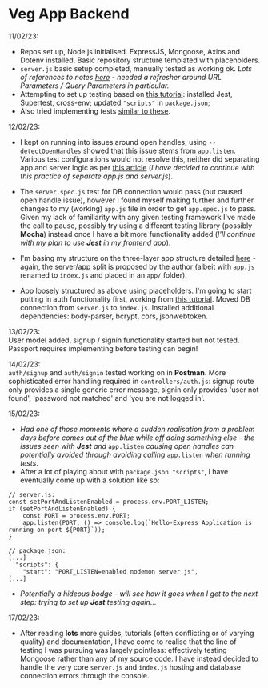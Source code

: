 # Veg App Backend       

11/02/23:       
- Repos set up, Node.js initialised. ExpressJS, Mongoose, Axios and Dotenv installed. Basic repository structure templated with placeholders.          
- `server.js` basic setup completed, manually tested as working ok. _Lots of references to notes [here](https://github.com/hphilpotts/SEI-66-Notes/blob/main/week4/w4d2-Express.md) - needed a refresher around URL Parameters / Query Parameters in particular._       
- Attempting to set up testing based on [this tutorial](https://www.freecodecamp.org/news/how-to-test-in-express-and-mongoose-apps/): installed Jest, Supertest, cross-env; updated `"scripts"` in `package.json`;      
- Also tried implementing tests [similar to these](https://dev.to/eetukudo_/server-side-testing-with-jest-1pj).

12/02/23:       
- I kept on running into issues around open handles, using `--detectOpenHandles` showed that this issue stems from `app.listen`. Various test configurations would not resolve this, neither did separating app and server logic as per [this article](https://dev.to/nermineslimane/always-separate-app-and-server-files--1nc7) (_I have decided to continue with this practice of separate app.js and server.js_).      
- The `server.spec.js` test for DB connection would pass (but caused open handle issue), however I found myself making further and further changes to my (working) `app.js` file in order to get  `app.spec.js` to pass. Given my lack of familiarity with any given testing framework I've made the call to pause, possibly try using a different testing library (possibly **Mocha**) instead once I have a bit more functionality added (_I'll continue with my plan to use **Jest** in my frontend app_).      
- I'm basing my structure on the three-layer app structure detailed [here](https://blog.treblle.com/egergr/) - again, the server/app split is proposed by the author (albeit with `app.js` renamed to `index.js` and placed in an `app/` folder).       

- App loosely structured as above using placeholders. I'm going to start putting in auth functionality first, working from [this tutorial](https://medium.com/swlh/user-authentication-using-mern-stack-part-1-backend-cd4d193f15b1). Moved DB connection from `server.js` to `index.js`. Installed additional dependencies: body-parser, bcrypt, cors, jsonwebtoken.       

13/02/23:       
User model added, signup / signin functionality started but not tested. Passport requires implementing before testing can begin!        

14/02/23:       
`auth/signup` and `auth/signin` tested working on in **Postman**. More sophisticated error handling required in `controllers/auth.js`: signup route only provides a single generic error message, signin only provides 'user not found', 'password not matched' and 'you are not logged in'.        

15/02/23:       
- _Had one of those moments where a sudden realisation from a problem days before comes out of the blue while off doing something else - the issues seen with **Jest** and_ `app.listen` _causing open handles can potentially avoided through avoiding calling_ `app.listen` _when running tests_.     
- After a lot of playing about with `package.json "scripts"`, I have eventually come up with a solution like so:        

```
// server.js:
const setPortAndListenEnabled = process.env.PORT_LISTEN;
if (setPortAndListenEnabled) {
    const PORT = process.env.PORT;
    app.listen(PORT, () => console.log(`Hello-Express Application is running on port ${PORT}`));
}
```

```
// package.json:
[...]
  "scripts": {
    "start": "PORT_LISTEN=enabled nodemon server.js",
[...]
```

- _Potentially a hideous bodge - will see how it goes when I get to the next step: trying to set up **Jest** testing again_...       

17/02/23:       
- After reading **lots** more guides, tutorials (often conflicting or of varying quality) and documentation, I have come to realise that the line of testing I was pursuing was largely pointless: effectively testing Mongoose rather than any of my source code. I have instead decided to handle the very core `server.js` and `index.js` hosting and database connection errors through the console.        
